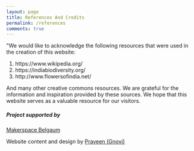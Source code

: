 ```yaml
---
layout: page
title: References And Credits
permalink: /references
comments: true
---
```


<div class="row justify-content-between">
<div class="col-md-8 pr-5">

	
<p>"We would like to acknowledge the following resources that were used in the creation of this website:
<ol>
  <li>https://www.wikipedia.org/</li>
  <li>https://indiabiodiversity.org/</li>
  <li>http://www.flowersofindia.net/</li>
  </ol>
	And many other creative commons resources.
	We are grateful for the information and inspiration provided by these sources. 
	We hope that this website serves as a valuable resource for our visitors.</p> 




</div>

<div class="col-md-4">

<div class="sticky-top sticky-top-80">
<h5>Project supported by </h5>
<P> <a target="_blank" href="http://makerspacebgm.in/">Makerspace Belgaum</a></p>

<p>Website content and design by <a target="_blank" href="http://www.gnovi.in/sample-page/">Praveen (Gnovi) </a> </p>

</div>
</div>
</div>
